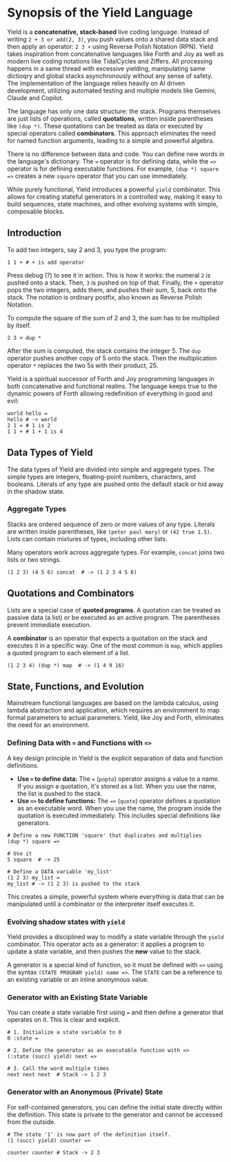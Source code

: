 # Synopsis of the Yield Language

Yield is a **concatenative, stack-based** live coding language. Instead of writing `2 + 3 or add(2, 3)`, you push values onto a shared data stack and then apply an operator: `2 3 +` using Reverse Polish Notation (RPN). Yield takes inspiration from concatenative languages like Forth and Joy as well as modern live coding notations like TidalCycles and Ziffers. All processing happens in a same thread with excessive yielding, manipulating same dictioqry and global stacks asynchronously without any sense of safety. The implementation of the language relies heavily on AI driven development, utilizing automated testing and multiple models like Gemini, Claude and Copilot.

The language has only one data structure: the stack. Programs themselves are just lists of operations, called **quotations**, written inside parentheses like `(dup *)`. These quotations can be treated as data or executed by special operators called **combinators**. This approach eliminates the need for named function arguments, leading to a simple and powerful algebra.

There is no difference between data and code. You can define new words in the language's dictionary. The `=` operator is for defining data, while the `=>` operator is for defining executable functions. For example, `(dup *) square =>` creates a new `square` operator that you can use immediately.

While purely functional, Yield introduces a powerful `yield` combinator. This allows for creating stateful generators in a controlled way, making it easy to build sequences, state machines, and other evolving systems with simple, composable blocks.

## Introduction

To add two integers, say 2 and 3, you type the program:

```
1 1 + # + is add operator
```

Press debug (?) to see it in action. This is how it works: the numeral `2` is pushed onto a stack. Then, `3` is pushed on top of that. Finally, the `+` operator pops the two integers, adds them, and pushes their sum, 5, back onto the stack. The notation is ordinary postfix, also known as Reverse Polish Notation.

To compute the square of the sum of 2 and 3, the sum has to be multiplied by itself.

```
2 3 + dup *
```

After the sum is computed, the stack contains the integer 5. The `dup` operator pushes another copy of 5 onto the stack. Then the multiplication operator `*` replaces the two 5s with their product, 25.

Yield is a spiritual successor of Forth and Joy programming languages in both concatenative and functional realms. The language keeps true to the dynamic powers of Forth allowing redefinition of everything in good and evil:
```
world hello =
hello # -> world
2 1 = # 1 is 2
1 1 + # 1 + 1 is 4
```

## Data Types of Yield

The data types of Yield are divided into simple and aggregate types. The simple types are integers, floating-point numbers, characters, and booleans. Literals of any type are pushed onto the default stack or hid away in the shadow state.

### Aggregate Types

Stacks are ordered sequence of zero or more values of any type. Literals are written inside parentheses, like `(peter paul mary)` or `(42 true 1.5)`. Lists can contain mixtures of types, including other lists.

Many operators work across aggregate types. For example, `concat` joins two lists or two strings.

```
(1 2 3) (4 5 6) concat  # -> (1 2 3 4 5 6)
```

## Quotations and Combinators

Lists are a special case of **quoted programs**. A quotation can be treated as passive data (a list) or be executed as an active program. The parentheses prevent immediate execution.

A **combinator** is an operator that expects a quotation on the stack and executes it in a specific way. One of the most common is `map`, which applies a quoted program to each element of a list.

```
(1 2 3 4) (dup *) map  # -> (1 4 9 16)
```

## State, Functions, and Evolution

Mainstream functional languages are based on the lambda calculus, using lambda abstraction and application, which requires an environment to map formal parameters to actual parameters. Yield, like Joy and Forth, eliminates the need for an environment.

### Defining Data with `=` and Functions with `=>`

A key design principle in Yield is the explicit separation of data and function definitions.
*   **Use `=` to define data:** The `=` (`popto`) operator assigns a value to a name. If you assign a quotation, it's stored as a list. When you use the name, the list is pushed to the stack.
*   **Use `=>` to define functions:** The `=>` (`quote`) operator defines a quotation as an executable word. When you use the name, the program inside the quotation is executed immediately. This includes special definitions like generators.

```
# Define a new FUNCTION 'square' that duplicates and multiplies
(dup *) square =>

# Use it
5 square  # -> 25

# Define a DATA variable 'my_list'
(1 2 3) my_list =
my_list # -> (1 2 3) is pushed to the stack
```

This creates a simple, powerful system where everything is data that can be manipulated until a combinator or the interpreter itself executes it.

### Evolving shadow states with `yield`

Yield provides a disciplined way to modify a state variable through the `yield` combinator. This operator acts as a generator: it applies a program to update a state variable, and then pushes the **new** value to the stack.

A generator is a special kind of function, so it must be defined with `=>` using the syntax `(STATE PROGRAM yield) name =>`. The `STATE` can be a reference to an existing variable or an inline anonymous value.

### Generator with an Existing State Variable
You can create a state variable first using `=` and then define a generator that operates on it. This is clear and explicit.
```
# 1. Initialize a state variable to 0
0 :state =

# 2. Define the generator as an executable function with =>
(:state (succ) yield) next =>

# 3. Call the word multiple times
next next next  # Stack -> 1 2 3
```

### Generator with an Anonymous (Private) State
For self-contained generators, you can define the initial state directly within the definition. This state is private to the generator and cannot be accessed from the outside.
```
# The state '1' is now part of the definition itself.
(1 (succ) yield) counter =>

counter counter # Stack -> 2 3
```
